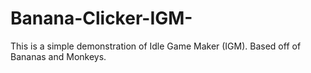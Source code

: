 # Banana-Clicker-IGM-
This is a simple demonstration of Idle Game Maker (IGM). Based off of Bananas and Monkeys.
